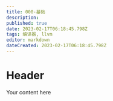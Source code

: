 ```yaml
---
title: 000-基础
description: 
published: true
date: 2023-02-17T06:18:45.798Z
tags: 编译器, llvm
editor: markdown
dateCreated: 2023-02-17T06:18:45.798Z
---
```


# Header
Your content here